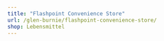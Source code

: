 ```yaml
---
title: "Flashpoint Convenience Store"
url: /glen-burnie/flashpoint-convenience-store/
shop: Lebensmittel
---
```


